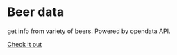 # Beer data
get info from variety of beers. Powered by opendata API.

[Check it out](https://beerdata.netlify.com/)
